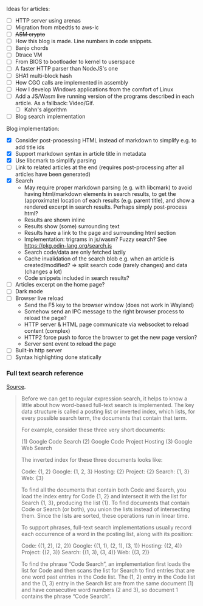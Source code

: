 Ideas for articles:

- [ ] HTTP server using arenas
- [ ] Migration from mbedtls to aws-lc
- [ ] ~~ASM crypto~~
- [ ] How this blog is made. Line numbers in code snippets.
- [ ] Banjo chords
- [ ] Dtrace VM
- [ ] From BIOS to bootloader to kernel to userspace
- [ ] A faster HTTP parser than NodeJS's one
- [ ] SHA1 multi-block hash
- [ ] How CGO calls are implemented in assembly
- [ ] How I develop Windows applications from the comfort of Linux
- [ ] Add a JS/Wasm live running version of the programs described in each article. As a fallback: Video/Gif.
    + [ ] Kahn's algorithm
- [ ] Blog search implementation

Blog implementation:

- [x] Consider post-processing HTML instead of markdown to simplify e.g. to add title ids
- [x] Support markdown syntax in article title in metadata
- [x] Use libcmark to simplify parsing
- [ ] Link to related articles at the end (requires post-processing after all articles have been generated)
- [x] Search
  + May require proper markdown parsing (e.g. with libcmark) to avoid having html/markdown elements in search results, to get the (approximate) location of each results (e.g. parent title), and show a rendered excerpt in search results. Perhaps simply post-process html?
  + Results are shown inline
  + Results show (some) surrounding text
  + Results have a link to the page and surrounding html section
  + Implementation: trigrams in js/wasm? Fuzzy search? See https://pkg.odin-lang.org/search.js
  + Search code/data are only fetched lazily
  + Cache invalidation of the search blob e.g. when an article is created/modified? => split search code (rarely changes) and data (changes a lot)
  + Code snippets included in search results?
- [ ] Articles excerpt on the home page?
- [ ] Dark mode
- [ ] Browser live reload
  + Send the F5 key to the browser window (does not work in Wayland)
  + Somehow send an IPC message to the right browser process to reload the page?
  + HTTP server & HTML page communicate via websocket to reload content (complex)
  + HTTP2 force push to force the browser to get the new page version?
  + Server sent event to reload the page
- [ ] Built-in http server
- [ ] Syntax highlighting done statically

### Full text search reference

[Source](https://swtch.com/~rsc/regexp/regexp4.html).

> Before we can get to regular expression search, it helps to know a little about how word-based full-text search is implemented. The key data structure is called a posting list or inverted index, which lists, for every possible search term, the documents that contain that term.
> 
> For example, consider these three very short documents:
> 
> (1) Google Code Search
> (2) Google Code Project Hosting
> (3) Google Web Search
> 
> The inverted index for these three documents looks like:
> 
> Code: {1, 2}
> Google: {1, 2, 3}
> Hosting: {2}
> Project: {2}
> Search: {1, 3}
> Web: {3}
> 
> To find all the documents that contain both Code and Search, you load the index entry for Code {1, 2} and intersect it with the list for Search {1, 3}, producing the list {1}. To find documents that contain Code or Search (or both), you union the lists instead of intersecting them. Since the lists are sorted, these operations run in linear time.
> 
> To support phrases, full-text search implementations usually record each occurrence of a word in the posting list, along with its position:
> 
> Code: {(1, 2), (2, 2)}
> Google: {(1, 1), (2, 1), (3, 1)}
> Hosting: {(2, 4)}
> Project: {(2, 3)}
> Search: {(1, 3), (3, 4)}
> Web: {(3, 2)}
> 
> To find the phrase “Code Search”, an implementation first loads the list for Code and then scans the list for Search to find entries that are one word past entries in the Code list. The (1, 2) entry in the Code list and the (1, 3) entry in the Search list are from the same document (1) and have consecutive word numbers (2 and 3), so document 1 contains the phrase “Code Search”. 
